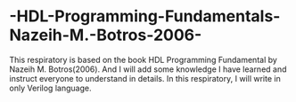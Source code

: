 # -HDL-Programming-Fundamentals-Nazeih-M.-Botros-2006-
This respiratory is based on the book HDL Programming Fundamental by Nazeih M. Botros(2006). And I will add some knowledge I have learned and instruct everyone to understand in details.
In this respiratory, I will write in only Verilog language.
